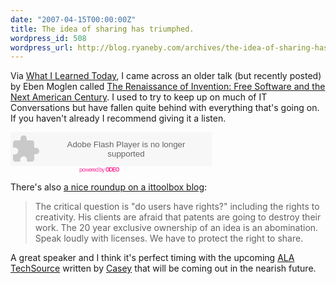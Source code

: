 ```yaml
---
date: "2007-04-15T00:00:00Z"
title: The idea of sharing has triumphed.
wordpress_id: 508
wordpress_url: http://blog.ryaneby.com/archives/the-idea-of-sharing-has-triumphed/
---
```

Via <a href="http://www.web2learning.net/archives/957">What I Learned Today</a>, I came across an older talk (but recently posted) by Eben Moglen called <a href="http://osc.gigavox.com/shows/detail1712.html">The Renaissance of Invention: Free Software and the Next American Century</a>. I used to try to keep up on much of IT Conversations but have fallen quite behind with everything that's going on. If you haven't already I recommend giving it a listen.

<embed src="http://odeo.com/flash/audio_player_black.swf" quality="high" width="322" height="54" name="odeo_player_black" align="middle" allowScriptAccess="always" wmode="transparent"  type="application/x-shockwave-flash" flashvars="type=audio&id=11165873" pluginspage="http://www.macromedia.com/go/getflashplayer" /></embed><br /><a style="font-size: 9px; padding-left: 110px; color: #f39; letter-spacing: -1px; text-decoration: none" href="http://odeo.com/audio/11165873/view">powered by <strong>ODEO</strong></a>

There's also <a href="http://blogs.ittoolbox.com/unix/bsd/archives/oscon-day-5-10795">a nice roundup on a ittoolbox blog</a>:

<blockquote>The critical question is "do users have rights?" including the rights to creativity. His clients are afraid that patents are going to destroy their work. The 20 year exclusive ownership of an idea is an abomination. Speak loudly with licenses. We have to protect the right to share.</blockquote>

A great speaker and I think it's perfect timing with the upcoming <a href="http://www.techsource.ala.org:80/ltr/">ALA TechSource</a> written by <a href="http://maisonbisson.com/blog/">Casey</a> that will be coming out in the nearish future.
